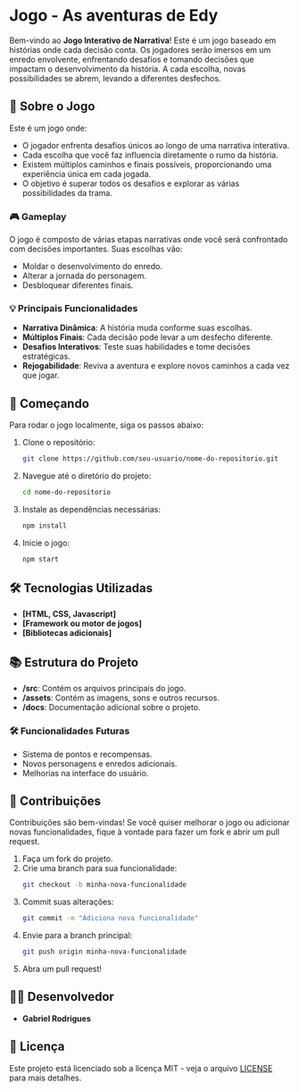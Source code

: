 
# Jogo - As aventuras de Edy

Bem-vindo ao **Jogo Interativo de Narrativa**! Este é um jogo baseado em histórias onde cada decisão conta. Os jogadores serão imersos em um enredo envolvente, enfrentando desafios e tomando decisões que impactam o desenvolvimento da história. A cada escolha, novas possibilidades se abrem, levando a diferentes desfechos.

## 📝 Sobre o Jogo

Este é um jogo onde:

- O jogador enfrenta desafios únicos ao longo de uma narrativa interativa.
- Cada escolha que você faz influencia diretamente o rumo da história.
- Existem múltiplos caminhos e finais possíveis, proporcionando uma experiência única em cada jogada.
- O objetivo é superar todos os desafios e explorar as várias possibilidades da trama.

### 🎮 Gameplay

O jogo é composto de várias etapas narrativas onde você será confrontado com decisões importantes. Suas escolhas vão:

- Moldar o desenvolvimento do enredo.
- Alterar a jornada do personagem.
- Desbloquear diferentes finais.

### 💡 Principais Funcionalidades

- **Narrativa Dinâmica**: A história muda conforme suas escolhas.
- **Múltiplos Finais**: Cada decisão pode levar a um desfecho diferente.
- **Desafios Interativos**: Teste suas habilidades e tome decisões estratégicas.
- **Rejogabilidade**: Reviva a aventura e explore novos caminhos a cada vez que jogar.

## 🚀 Começando

Para rodar o jogo localmente, siga os passos abaixo:

1. Clone o repositório:
   ```bash
   git clone https://github.com/seu-usuario/nome-do-repositorio.git
   ```
2. Navegue até o diretório do projeto:
   ```bash
   cd nome-do-repositorio
   ```
3. Instale as dependências necessárias:
   ```bash
   npm install
   ```
4. Inicie o jogo:
   ```bash
   npm start
   ```

## 🛠️ Tecnologias Utilizadas

- **[HTML, CSS, Javascript]**
- **[Framework ou motor de jogos]**
- **[Bibliotecas adicionais]**

## 📚 Estrutura do Projeto

- **/src**: Contém os arquivos principais do jogo.
- **/assets**: Contém as imagens, sons e outros recursos.
- **/docs**: Documentação adicional sobre o projeto.

### 🛠️ Funcionalidades Futuras

- Sistema de pontos e recompensas.
- Novos personagens e enredos adicionais.
- Melhorias na interface do usuário.

## 🤝 Contribuições

Contribuições são bem-vindas! Se você quiser melhorar o jogo ou adicionar novas funcionalidades, fique à vontade para fazer um fork e abrir um pull request.

1. Faça um fork do projeto.
2. Crie uma branch para sua funcionalidade:
   ```bash
   git checkout -b minha-nova-funcionalidade
   ```
3. Commit suas alterações:
   ```bash
   git commit -m "Adiciona nova funcionalidade"
   ```
4. Envie para a branch principal:
   ```bash
   git push origin minha-nova-funcionalidade
   ```
5. Abra um pull request!

## 🧑‍💻 Desenvolvedor

- **Gabriel Rodrigues**

## 📄 Licença

Este projeto está licenciado sob a licença MIT - veja o arquivo [LICENSE](LICENSE) para mais detalhes.

